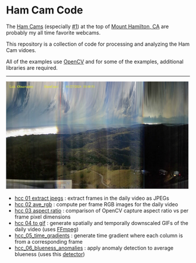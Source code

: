 # Ham Cam Code

The [Ham Cams](https://mthamilton.ucolick.org/hamcam/) (especially [#1](https://mthamilton.ucolick.org/hamcam/hamcam1.html)) at the top of [Mount Hamilton, CA](https://en.wikipedia.org/wiki/Mount_Hamilton_(California)) are probably my all time favorite webcams.

This repository is a collection of code for processing and analyzing the Ham Cam vidoes. 

All of the examples use [OpenCV](https://github.com/NMoroney/macos-command_line_examples/tree/main/examples/mc_02_opencv) and for some of the examples, additional libraries are required.

---

<img src="hcc_05_time_gradients/ham_cam_code-time_gradient-2024-01-27.jpg" width=500px>

* [hcc 01 extract jpegs](hcc_01_extract_jpegs/) : extract frames in the daily video as JPEGs
* [hcc 02 ave_rgb](hcc_02_ave_rgb/) : compute per frame RGB images for the daily video
* [hcc 03 aspect ratio](hcc_03_aspect_ratio/) : comparison of OpenCV capture aspect ratio vs per frame pixel dimensions
* [hcc 04 to gif](hcc_04_to_gif/) : generate spatially and temporally downscaled GIFs of the daily video (uses [FFmpeg](https://github.com/NMoroney/macos-command_line_examples/tree/main/examples/mc_13_ffmpeg))
* [hcc_05_time_gradients](hcc_05_time_gradients/) : generate time gradient where each column is from a corresponding frame
* [hcc_06_blueness_anomalies](hcc_06_blueness_anomalies/) : apply anomaly detection to average blueness (uses this [detector](https://github.com/ankane/AnomalyDetection.cpp))
